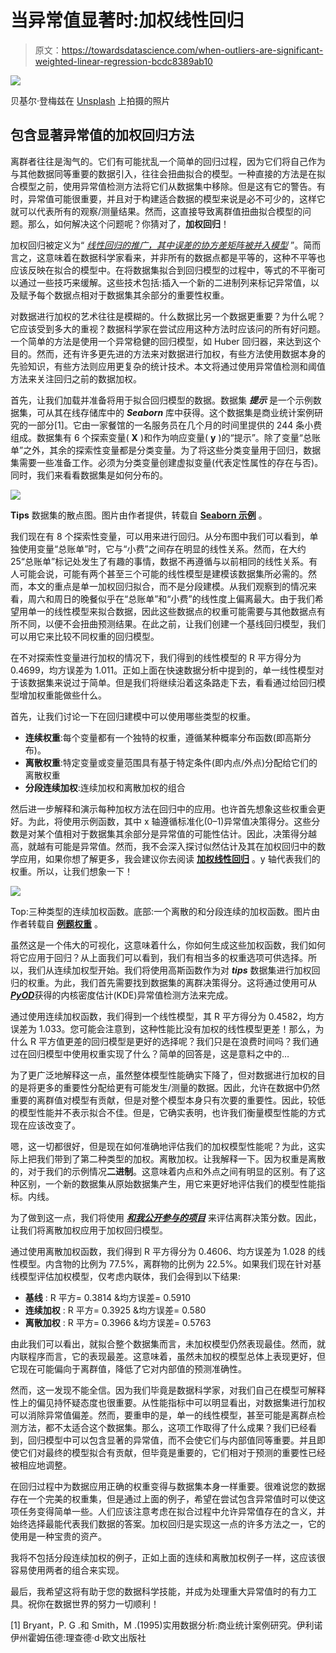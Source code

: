# 当异常值显著时:加权线性回归

> 原文：<https://towardsdatascience.com/when-outliers-are-significant-weighted-linear-regression-bcdc8389ab10>

![](img/adacce6a8cce5458145c506218c73b00.png)

贝基尔·登梅兹在 [Unsplash](https://unsplash.com) 上拍摄的照片

## 包含显著异常值的加权回归方法

离群者往往是淘气的。它们有可能扰乱一个简单的回归过程，因为它们将自己作为与其他数据同等重要的数据引入，往往会扭曲拟合的模型。一种直接的方法是在拟合模型之前，使用异常值检测方法将它们从数据集中移除。但是这有它的警告。有时，异常值可能很重要，并且对于构建适合数据的模型来说是必不可少的，这样它就可以代表所有的观察/测量结果。然而，这直接导致离群值扭曲拟合模型的问题。那么，如何解决这个问题呢？你猜对了，**加权回归**！

加权回归被定义为“ [*线性回归的推广，其中误差的协方差矩阵被并入模型*](/weighted-linear-regression-2ef23b12a6d7) ”。简而言之，这意味着在数据科学家看来，并非所有的数据点都是平等的，这种不平等也应该反映在拟合的模型中。在将数据集拟合到回归模型的过程中，等式的不平衡可以通过一些技巧来缓解。这些技术包括:插入一个新的二进制列来标记异常值，以及赋予每个数据点相对于数据集其余部分的重要性权重。

对数据进行加权的艺术往往是模糊的。什么数据比另一个数据更重要？为什么呢？它应该受到多大的重视？数据科学家在尝试应用这种方法时应该问的所有好问题。一个简单的方法是使用一个异常稳健的回归模型，如 Huber 回归器，来达到这个目的。然而，还有许多更先进的方法来对数据进行加权，有些方法使用数据本身的先验知识，有些方法则应用更复杂的统计技术。本文将通过使用异常值检测和阈值方法来关注回归之前的数据加权。

首先，让我们加载并准备将用于拟合回归模型的数据。数据集 ***提示*** 是一个示例数据集，可从其在线存储库中的 ***Seaborn*** 库中获得。这个数据集是商业统计案例研究的一部分[1]。它由一家餐馆的一名服务员在几个月的时间里提供的 244 条小费组成。数据集有 6 个探索变量( **X** )和作为响应变量( **y** )的“提示”。除了变量“总账单”之外，其余的探索性变量都是分类变量。为了将这些分类变量用于回归，数据集需要一些准备工作。必须为分类变量创建虚拟变量(代表定性属性的存在与否)。同时，我们来看看数据集是如何分布的。

![](img/375f9f17903ad49a2d568410654ab64a.png)

**Tips** 数据集的散点图。图片由作者提供，转载自 [**Seaborn 示例**](https://seaborn.pydata.org/generated/seaborn.scatterplot.html) 。

我们现在有 8 个探索性变量，可以用来进行回归。从分布图中我们可以看到，单独使用变量“总账单”时，它与“小费”之间存在明显的线性关系。然而，在大约 25“总账单”标记处发生了有趣的事情，数据不再遵循与以前相同的线性关系。有人可能会说，可能有两个甚至三个可能的线性模型是建模该数据集所必需的。然而，本文的重点是单一加权回归拟合，而不是分段建模。从我们观察到的情况来看，周六和周日的晚餐似乎在“总账单”和“小费”的线性度上偏离最大。由于我们希望用单一的线性模型来拟合数据，因此这些数据点的权重可能需要与其他数据点有所不同，以便不会扭曲预测结果。在此之前，让我们创建一个基线回归模型，我们可以用它来比较不同权重的回归模型。

在不对探索性变量进行加权的情况下，我们得到的线性模型的 R 平方得分为 0.4699，均方误差为 1.011。正如上面在快速数据分析中提到的，单一线性模型对于该数据集来说过于简单。但是我们将继续沿着这条路走下去，看看通过给回归模型增加权重能做些什么。

首先，让我们讨论一下在回归建模中可以使用哪些类型的权重。

*   **连续权重**:每个变量都有一个独特的权重，遵循某种概率分布函数(即高斯分布)。
*   **离散权重**:特定变量或变量范围具有基于特定条件(即内点/外点)分配给它们的离散权重
*   **分段连续加权**:连续加权和离散加权的组合

然后进一步解释和演示每种加权方法在回归中的应用。也许首先想象这些权重会更好。为此，将使用示例函数，其中 x 轴遵循标准化(0–1)异常值决策得分。这些分数是对某个值相对于数据集其余部分是异常值的可能性估计。因此，决策得分越高，就越有可能是异常值。然而，我不会深入探讨似然估计及其在加权回归中的数学应用，如果你想了解更多，我会建议你去阅读 [**加权线性回归**](/weighted-linear-regression-2ef23b12a6d7) 。y 轴代表我们的权重。所以，让我们想象一下！

![](img/e9588986566be3486d54a4a9486d52ee.png)

Top:三种类型的连续加权函数。底部:一个离散的和分段连续的加权函数。图片由作者转载自 [**例题权重**](https://gist.github.com/KulikDM/18b8369a2d1930f972e452a5a9898bde) 。

虽然这是一个伟大的可视化，这意味着什么，你如何生成这些加权函数，我们如何将它应用于回归？从上面我们可以看到，我们有相当多的权重选项可供选择。所以，我们从连续加权型开始。我们将使用高斯函数作为对 ***tips*** 数据集进行加权回归的权重。为此，我们首先需要找到数据集的离群决策得分。这将通过使用可从[***PyOD***](https://github.com/yzhao062/pyod)获得的内核密度估计(KDE)异常值检测方法来完成。

通过使用连续加权函数，我们得到一个线性模型，其 R 平方得分为 0.4582，均方误差为 1.033。您可能会注意到，这种性能比没有加权的线性模型更差！那么，为什么 R 平方值更差的回归模型是更好的选择呢？我们只是在浪费时间吗？我们通过在回归模型中使用权重实现了什么？简单的回答是，这是意料之中的…

为了更广泛地解释这一点，虽然整体模型性能确实下降了，但对数据进行加权的目的是将更多的重要性分配给更有可能发生/测量的数据。因此，允许在数据中仍然重要的离群值对模型有贡献，但是对整个模型本身只有次要的重要性。因此，较低的模型性能并不表示拟合不佳。但是，它确实表明，也许我们衡量模型性能的方式现在应该改变了。

嗯，这一切都很好，但是现在如何准确地评估我们的加权模型性能呢？为此，这实际上把我们带到了第二种类型的加权。离散加权。让我解释一下。因为权重是离散的，对于我们的示例情况**二进制**。这意味着内点和外点之间有明显的区别。有了这种区别，一个新的数据集从原始数据集产生，用它来更好地评估我们的模型性能指标。内线。

为了做到这一点，我们将使用 [***和我公开参与的项目***](https://github.com/KulikDM/pythresh) 来评估离群决策分数。因此，让我们将离散加权应用于加权回归模型。

通过使用离散加权函数，我们得到 R 平方得分为 0.4606、均方误差为 1.028 的线性模型。内含物的比例为 77.5%，离群物的比例为 22.5%。如果我们现在针对基线模型评估加权模型，仅考虑内联体，我们会得到以下结果:

*   **基线** : R 平方= 0.3814 &均方误差= 0.5910
*   **连续加权** : R 平方= 0.3925 &均方误差= 0.580
*   **离散加权** : R 平方= 0.3966 &均方误差= 0.5763

由此我们可以看出，就拟合整个数据集而言，未加权模型仍然表现最佳。然而，就内联程序而言，它的表现最差。这意味着，虽然未加权的模型总体上表现更好，但它现在可能偏向于离群值，降低了它对内部值的预测准确性。

然而，这一发现不能全信。因为我们毕竟是数据科学家，对我们自己在模型可解释性上的偏见持怀疑态度也很重要。从性能指标中可以明显看出，对数据集进行加权可以消除异常值偏差。然而，要重申的是，单一的线性模型，甚至可能是离群点检测方法，都不太适合这个数据集。那么，这项工作取得了什么成果？我们已经看到，回归模型中可以包含显著的异常值，而不会使它们与内部值同等重要。并且即使它们对最终的模型拟合有贡献，但毕竟是重要的，它们相对于预测的重要性已经被相应地调整。

在回归过程中为数据应用正确的权重变得与数据集本身一样重要。很难说您的数据存在一个完美的权重集，但是通过上面的例子，希望在尝试包含异常值时可以使这项任务变得简单一些。人们应该注意考虑在拟合过程中允许异常值存在的含义，并始终选择最能代表我们数据的答案。加权回归是实现这一点的许多方法之一，它的使用是一种宝贵的资产。

我将不包括分段连续加权的例子，正如上面的连续和离散加权例子一样，这应该很容易使用两者的组合来实现。

最后，我希望这将有助于您的数据科学技能，并成为处理重大异常值时的有力工具。祝你在数据世界的努力一切顺利！

[1] Bryant，P. G .和 Smith，M .(1995)实用数据分析:商业统计案例研究。伊利诺伊州霍姆伍德:理查德·d·欧文出版社